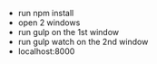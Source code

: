 * run npm install
* open 2 windows
* run gulp on the 1st window
* run gulp watch on the 2nd window
* localhost:8000


